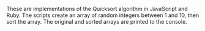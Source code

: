These are implementations of the Quicksort algorithm in JavaScript and Ruby. The scripts create an array of random integers between 1 and 10, then sort the array. The original and sorted arrays are printed to the console.